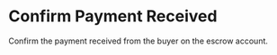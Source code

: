# Confirm Payment Received

Confirm the payment received from the buyer on the escrow account.

<div class="fsoBorder" >
  <div class="explorer" id="fsoConfirmPaymentReceived"></div>
</div>
<script>
const fsoEndPoint = 'http://localhost:6663/graphql';
ReactDOM.render(
React.createElement(GraphiQL, {
fetcher: GraphiQL.createFetcher({ url: fsoEndPoint }),
defaultEditorToolsVisibility: true,
query: `mutation ConfirmPaymentReceived($paymentReference: String!) {
    confirmPaymentReceived(paymentReference: $paymentReference)
}`,
variables: '{ "paymentReference": "THE_FIRST_MOVEMEMENT_REF" }',
}),
document.getElementById('fsoConfirmPaymentReceived'),
);
</script>